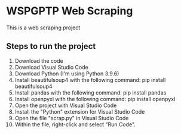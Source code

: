 # WSPGPTP Web Scraping
This is a web scraping project

## Steps to run the project
1. Download the code
2. Download Visual Studio Code
3. Download Python (I'm using Python 3.9.6)
4. Install beautifulsoup4 with the following command: pip install beautifulsoup4
5. Install pandas with the following command: pip install pandas
6. Install openpyxl with the following command: pip install openpyxl
7. Open the project with Visual Studio Code
8. Install the "Python" extension for Visual Studio Code
9. Open the file "scrap.py" in Visual Studio Code
10. Within the file, right-click and select "Run Code". 
